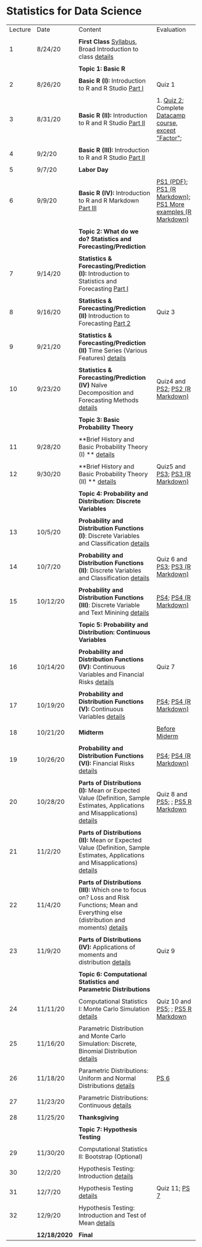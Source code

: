 # Statistics for Data Science

|         |                |                                                                                                                                                                                                    |                                                                                                                                    | 
|---------|----------------|----------------------------------------------------------------------------------------------------------------------------------------------------------------------------------------------------|------------------------------------------------------------------------------------------------------------------------------------| 
| Lecture | Date           | Content                                                                                                                                                                                            | Evaluation                                                                                                                         | 
|         |                |                                                                                                                                                                                                    |                                                                                                                                    | 
| 1       | 8/24/20        | **First Class** [Syllabus](syllabus/syllabus.pdf), Broad Introduction to class [details](summary/lecture-firstday.md)                                                                              |                                                                                                                                    | 
|         |                |                                                                                                                                                                                                    |                                                                                                                                    | 
|         |                | **Topic 1: Basic R**                                                                                                                                                                               |                                                                                                                                    | 
|         |                |                                                                                                                                                                                                    |                                                                                                                                    | 
| 2       | 8/26/20        | **Basic R (I):** Introduction to R and R Studio  [Part I](summary/lecture-intro_to_R01.md)                                                                                                         | Quiz 1                                                                                                                             | 
|         |                |                                                                                                                                                                                                    |                                                                                                                                    | 
| 3       | 8/31/20        | **Basic R (II):** Introduction to R and R Studio  [Part II](summary/lecture-intro_to_R02.md)                                                                                                       | 1. [Quiz 2](quiz/quiz2.Rmd); Complete [Datacamp course, except "Factor"](https://www.datacamp.com/courses/free-introduction-to-r); | 
|         |                |                                                                                                                                                                                                    |                                                                                                                                    | 
| 4       | 9/2/20         | **Basic R (III):** Introduction to R and R Studio  [Part II](summary/lecture-intro_to_R02.md)                                                                                                      |                                                                                                                                    | 
|         |                |                                                                                                                                                                                                    |                                                                                                                                    | 
| 5       | 9/7/20         | **Labor Day**                                                                                                                                                                                      |                                                                                                                                    | 
|         |                |                                                                                                                                                                                                    |                                                                                                                                    | 
| 6       | 9/9/20         | **Basic R (IV):** Introduction to R and R Markdown  [Part III](summary/lecture-intro_to_R03.md)                                                                                                    | [PS1 (PDF)](ps/ps1.pdf); [PS1 (R Markdown)](ps/ps1.Rmd);  [PS1 More examples (R Markdown)](ps/ps1_datacamp.Rmd)                    | 
|         |                |                                                                                                                                                                                                    |                                                                                                                                    | 
|         |                | **Topic 2: What do we do? Statistics and Forecasting/Prediction**                                                                                                                                  |                                                                                                                                    | 
|         |                |                                                                                                                                                                                                    |                                                                                                                                    | 
| 7       | 9/14/20        | **Statistics & Forecasting/Prediction (I):** Introduction to Statistics and Forecasting [Part I](summary/lecture-intro_to_statistics01.md)                                                         |                                                                                                                                    | 
|         |                |                                                                                                                                                                                                    |                                                                                                                                    | 
| 8       | 9/16/20        | **Statistics & Forecasting/Prediction (II)** Introduction to Forecasting  [Part 2](summary/lecture-intro_to_statistics02.md)                                                                       | Quiz 3                                                                                                                             | 
|         |                |                                                                                                                                                                                                    |                                                                                                                                    | 
| 9       | 9/21/20        | **Statistics & Forecasting/Prediction (II)** Time Series (Various Features)  [details](summary/lecture-intro_to_statistics03.md)                                                                   |                                                                                                                                    | 
|         |                |                                                                                                                                                                                                    |                                                                                                                                    | 
| 10      | 9/23/20        | **Statistics & Forecasting/Prediction (IV)** Naïve Decomposition and Forecasting Methods  [details](summary/lecture-intro_to_statistics03.md)                                                      | Quiz4 and [PS2](ps/ps2.pdf); [PS2 (R Markdown)](ps/ps2.Rmd)                                                                        | 
|         |                |                                                                                                                                                                                                    |                                                                                                                                    | 
|         |                | **Topic 3: Basic Probability Theory**                                                                                                                                                              |                                                                                                                                    | 
|         |                |                                                                                                                                                                                                    |                                                                                                                                    | 
| 11      | 9/28/20        | **Brief History and Basic Probability Theory (I) ** [details](summary/lecture-intro_to_prob.md)                                                                                                    |                                                                                                                                    | 
|         |                |                                                                                                                                                                                                    |                                                                                                                                    | 
| 12      | 9/30/20        | **Brief History and Basic Probability Theory (II) ** [details](summary/lecture-intro_to_prob.md)                                                                                                   | Quiz5 and [PS3](ps/ps3.pdf); [PS3 (R Markdown)](ps/ps3.Rmd)                                                                        | 
|         |                |                                                                                                                                                                                                    |                                                                                                                                    | 
|         |                | **Topic 4: Probability and Distribution: Discrete Variables**                                                                                                                                      |                                                                                                                                    | 
|         |                |                                                                                                                                                                                                    |                                                                                                                                    | 
| 13      | 10/5/20        | **Probability and Distribution Functions (I)**: Discrete Variables and Classification   [details](summary/lecture-random-variable_discrete.md)                                                     |                                                                                                                                    | 
|         |                |                                                                                                                                                                                                    |                                                                                                                                    | 
| 14      | 10/7/20        | **Probability and Distribution Functions (II)**: Discrete Variables and Classification   [details](summary/lecture-random-variable_discrete.md)                                                    | Quiz 6 and [PS3](ps/ps3.pdf); [PS3 (R Markdown)](ps/ps3.Rmd)                                                                       | 
|         |                |                                                                                                                                                                                                    |                                                                                                                                    | 
| 15      | 10/12/20       | **Probability and Distribution Functions (III)**: Discrete Variable and Text Minining [details](summary/lecture-text_analysis.md)                                                                  | [PS4](ps/ps4.pdf); [PS4 (R Markdown)](ps/ps4.Rmd)                                                                                  | 
|         |                |                                                                                                                                                                                                    |                                                                                                                                    | 
|         |                | **Topic 5: Probability and Distribution: Continuous Variables**                                                                                                                                    |                                                                                                                                    | 
|         |                |                                                                                                                                                                                                    |                                                                                                                                    | 
| 16      | 10/14/20       | **Probability and Distribution Functions (IV):** Continuous Variables and Financial Risks [details](summary/lecture-random-variable_continuous.md)                                                 | Quiz 7                                                                                                                             | 
|         |                |                                                                                                                                                                                                    |                                                                                                                                    | 
| 17      | 10/19/20       | **Probability and Distribution Functions (V):** Continuous Variables  [details](summary/lecture-random-variable_continuous.md)                                                                     | [PS4](ps/ps4.pdf); [PS4 (R Markdown)](ps/ps4.Rmd)                                                                                  | 
|         |                |                                                                                                                                                                                                    |                                                                                                                                    | 
| 18      | 10/21/20       | **Midterm**                                                                                                                                                                                        | [Before Miderm](ps/midterm_pre.pdf)                                                                                                | 
|         |                |                                                                                                                                                                                                    |                                                                                                                                    | 
| 19      | 10/26/20       | **Probability and Distribution Functions (VI):** Financial Risks  [details](summary/lecture-random-variable_continuous.md)                                                                         | [PS4](ps/ps4.pdf); [PS4 (R Markdown)](ps/ps4.Rmd)                                                                                  | 
|         |                |                                                                                                                                                                                                    |                                                                                                                                    | 
| 20      | 10/28/20       | **Parts of Distributions (I):** Mean or Expected Value (Definition, Sample Estimates, Applications and Misapplications) [details](summary/lecture-random-variable_continuous02.md)                 |  Quiz 8 and [PS5](ps/ps5.pdf); ; [PS5 R Markdown](ps/ps5.Rmd)                                                                      | 
|         |                |                                                                                                                                                                                                    |                                                                                                                                    | 
| 21      | 11/2/20        | **Parts of Distributions (II):** Mean or Expected Value (Definition, Sample Estimates, Applications and Misapplications) [details](summary/lecture-random-variable_continuous02.md)                |                                                                                                                                    | 
|         |                |                                                                                                                                                                                                    |                                                                                                                                    | 
| 22      | 11/4/20        | **Parts of Distributions (III):** Which one to focus on? Loss and Risk Functions; Mean and Everything else (distribution and moments) [details](summary/lecture-random-variable_continuous03.md)   |                                                                                                                                    | 
|         |                |                                                                                                                                                                                                    |                                                                                                                                    | 
| 23      | 11/9/20        | **Parts of Distributions (IV):** Applications of moments and distribution [details](summary/lecture-random-variable_continuous04.md)                                                               | Quiz 9                                                                                                                             | 
|         |                |                                                                                                                                                                                                    |                                                                                                                                    | 
|         |                | **Topic 6: Computational Statistics and Parametric Distributions**                                                                                                                                 |                                                                                                                                    | 
|         |                |                                                                                                                                                                                                    |                                                                                                                                    | 
| 24      | 11/11/20       | Computational Statistics I: Monte Carlo Simulation   [details](summary/MC01.md)                                                                                                                    | Quiz 10 and [PS5](ps/ps5.pdf); ; [PS5 R Markdown](ps/ps5.Rmd)                                                                      | 
|         |                |                                                                                                                                                                                                    |                                                                                                                                    | 
| 25      | 11/16/20       | Parametric Distribution and Monte Carlo Simulation: Discrete, Binomial Distribution   [details](summary/MC01.md)                                                                                   |                                                                                                                                    | 
|         |                |                                                                                                                                                                                                    |                                                                                                                                    | 
| 26      | 11/18/20       | Parametric Distributions: Uniform and Normal Distributions  [details](summary/MC02.md)                                                                                                             | [PS 6](ps/ps6.pdf)                                                                                                                 | 
|         |                |                                                                                                                                                                                                    |                                                                                                                                    | 
| 27      | 11/23/20       | Parametric Distributions: Continuous  [details](summary/MC03.md)                                                                                                                                   |                                                                                                                                    | 
|         |                |                                                                                                                                                                                                    |                                                                                                                                    | 
| 28      | 11/25/20       | **Thanksgiving**                                                                                                                                                                                   |                                                                                                                                    | 
|         |                |                                                                                                                                                                                                    |                                                                                                                                    | 
|         |                | **Topic 7: Hypothesis Testing**                                                                                                                                                                    |                                                                                                                                    | 
|         |                |                                                                                                                                                                                                    |                                                                                                                                    | 
| 29      | 11/30/20       | Computational Statistics II: Bootstrap (Optional)                                                                                                                                                  |                                                                                                                                    | 
|         |                |                                                                                                                                                                                                    |                                                                                                                                    | 
| 30      | 12/2/20        | Hypothesis Testing: Introduction [details](summary/lecture-hypothesis_testing01.md)                                                                                                                |                                                                                                                                    | 
|         |                |                                                                                                                                                                                                    |                                                                                                                                    | 
| 31      | 12/7/20        | Hypothesis Testing [details](summary/lecture-hypothesis_testing01.md)                                                                                                                              | Quiz 11; [PS 7](ps/ps7.pdf)                                                                                                        | 
|         |                |                                                                                                                                                                                                    |                                                                                                                                    | 
| 32      | 12/9/20        | Hypothesis Testing: Introduction and Test of Mean    [details](summary/lecture-hypothesis_testing02.md)                                                                                            |                                                                                                                                    | 
|         |                |                                                                                                                                                                                                    |                                                                                                                                    | 
|         | **12/18/2020** | **Final**                                                                                                                                                                                          |                                                                                                                                    | 

